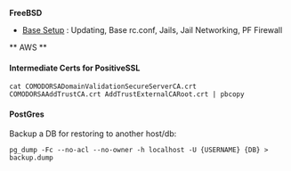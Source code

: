 **FreeBSD**

* [Base Setup](/freebsd/README.md) : Updating, Base rc.conf, Jails, Jail Networking, PF Firewall

** AWS **

#### Intermediate Certs for PositiveSSL

``` 
cat COMODORSADomainValidationSecureServerCA.crt COMODORSAAddTrustCA.crt AddTrustExternalCARoot.crt | pbcopy 
```

#### PostGres

Backup a DB for restoring to another host/db:

```
pg_dump -Fc --no-acl --no-owner -h localhost -U {USERNAME} {DB} > backup.dump
```
